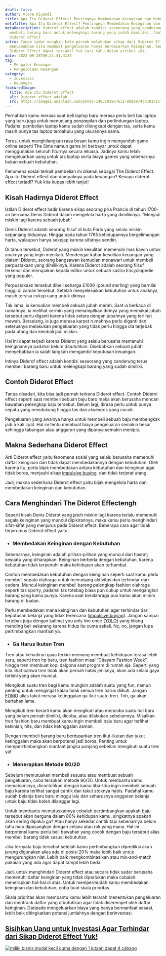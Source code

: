 ```yaml
---
draft: false
author: Vlora Riyandi
title: Apa Itu Diderot Effect? Pentingnya Membedakan Keinginan dan Kebutuhan
metaTitle: Apa Itu Diderot Effect? Pentingnya Membedakan Keinginan dan Kebutuhan
metaDescription: Diderof effect adalah kondisi seseorang yang cenderung terus
  membeli barang baru untuk melengkapi barang yang sudah dimiliki. Contoh
  Diderot effect
intro: Tanpa sadar mungkin kita pernah melakukan sikap dari Diderot Effect yang
  menyebabkan kita membuat pengeluaran hanya berdasarkan keinginan. Kenapa
  Diderot Effect dapat terjadi? Yuk cari tahu dalam artikel ini.
date: 2022-09-28T09:24:41.412Z
tag:
  - Mengatur Keuangan
  - Pengelolaan Keuangan
category:
  - Investasi
  - Keuangan
featuredImage:
  title: Apa Itu Diderot Effect
  alt: Diderot effect adalah
  src: https://images.unsplash.com/photo-1483181957632-8bda974cbc91?ixlib=rb-1.2.1&ixid=MnwxMjA3fDB8MHxwaG90by1wYWdlfHx8fGVufDB8fHx8&auto=format&fit=crop&w=2070&q=80
---
```

Pernahkah kamu merasa saat beli laptop baru merasa perlu beli tas laptop yang baru juga untuk menunjang penampilan dan perlindungan laptop. Padahal pembelian laptop kamu sudah dilengkapi dengan tas, serta kamu masih punya tas laptop terdahulu yang ukurannya sama.

Terus, untuk menghilangkan rasa bosan kamu ingin mengunduh game online seperti The Sims namun game ini berbayar untuk dapat menggunakan seluruh fiturnya secara leluasa. Jadinya kamu telah mengeluarkan uang untuk tas laptop serta biaya games yang sebenarnya bukan sebuah kebutuhan.

Fenomena sosial terkait pembelian ini dikenal sebagai The Diderot Effect. Apa itu Diderot effect dan dampaknya pada keuangan? Kenapa diderot effect terjadi? Yuk kita kupas lebih lanjut!

## Kisah Hadirnya Diderot Effect

Istilah Diderot effect hadir karena sikap seorang pria Prancis di tahun 1700-an bernama Denis Diderot dalam mengelola harta yang dimilikinya. “Menjadi miskin lagi karena sebuah jubah”

Denis Diderot adalah seorang filsuf di kota Paris yang selalu miskin sepanjang hidupnya. Hingga pada tahun 1765 kehidupannya bergelimangan harta, walaupun hanya sekejap karena sifatnya sendiri.

Di tahun tersebut, Diderot yang miskin kesulitan memenuhi mas kawin untuk anaknya yang ingin menikah. Mendengar kabar kesulitan keuangan yang dialami Diderot, seorang bangsawan kemudian menawari untuk membeli perpustakaan yang dimilikinya. Karena Diderot adalah seorang filsuf terkenal dan merupakan kepala editor untuk sebuah sastra Encyclopédie yang populer.

Perpustakaan tersebut dibeli seharga £1000 (pound sterling) yang bernilai tinggi di zaman tersebut. Setelah menyelesaikan kebutuhan untuk anaknya, masih tersisa cukup uang untuk dirinya.

Tak lama, ia kemudian membeli sebuah jubah merah. Saat ia berkaca di rumahnya, ia melihat cermin yang menampilkan dirinya yang memakai jubah tersebut perlu diganti karena tidak setara dengan jubahnya yang terlihat mewah. Berselang, ia juga merasa karpet rumahnya perlu diganti dan seterusnya melakukan pengeluaran yang tidak perlu hingga dia terjebak pada utang dan kembali jadi miskin.

Hal ini dapat terjadi karena Diderot yang selalu berusaha memenuhi keinginannya padahal belum dibutuhkan. Disebabkan sebuah jubah menyebabkan ia salah langkah mengambil keputusan keuangan.

Intinya Diderof effect adalah kondisi seseorang yang cenderung terus membeli barang baru untuk melengkapi barang yang sudah dimiliki. 

## Contoh Diderot Effect

Tanpa disadari, kita bisa jadi pernah terkena Diderot effect. Contoh Diderot effect seperti saat membeli sebuah baju baru maka akan berusaha mencari bawahan pelengkap baju tersebut. Belum lagi, dirasa perlu untuk punya sepatu yang mendukung hingga tas dan aksesoris yang cocok.

Pengeluaran yang awalnya hanya untuk membeli sebuah baju membengkak jadi 5 kali lipat. Hal ini tentu membuat biaya pengeluaran semakin besar sehingga tabungan atau anggaran yang dipunya semakin menipis. 

## Makna Sederhana Diderot Effect

Arti Diderot effect yaitu fenomena sosial yang selalu berusaha memenuhi daftar keinginan dan tidak dapat membedakannya dengan kebutuhan. Oleh karena itu, perlu bijak membedakan antara kebutuhan dan keinginan agar tidak boros, menjauhi sikap [impulsive buying](https://landx.id/blog/mengenal-apa-itu-impulsive-buying-dan-cara-menghindari-berbagai-pemicu-impulsive-buying-selama-pandemi/?utm_source=Organic+Page&utm_medium=Content+Blog&utm_campaign=BlogDiderotEffect), dan tidak terjerat utang.

Jadi, makna sederhana Diderot effect yaitu bijak mengelola harta dan membedakan keinginan dan kebutuhan.

## Cara Menghindari The Diderot Effectengh

Seperti kisah Denis Diderot yang jatuh miskin lagi karena terlalu memenuhi segala keinginan yang muncul dipikirannya, maka kamu perlu menghindari sifat-sifat yang menjurus pada Diderot effect: Beberapa cara agar tidak terjerumus Diderot effect yaitu:

* ### Membedakan Keinginan dengan Kebutuhan 

Sebenarnya, keinginan adalah pilihan-pilihan yang muncul dari hasrat; sesuatu yang diharapkan. Keinginan berbeda dengan kebutuhan, karena kebutuhan tidak terpenuhi maka kehidupan akan terhambat.

Contoh membedakan kebutuhan dengan keinginan seperti saat kamu perlu membeli sepatu olahraga untuk menunjang aktivitas dan terhindar dari cedera. Muncul keinginan membeli barang pelengkap fashion olahraga seperti tas sporty, padahal tas totebag biasa pun cukup untuk mengangkut barang yang kamu punya. Karena saat berolahraga pun kamu akan minim barang di badan.

Perlu membedakan mana keinginan dan kebutuhan agar terhindar dari keputusan belanja yang tidak terencana ([impulsive buying](https://landx.id/blog/mengenal-apa-itu-impulsive-buying-dan-cara-menghindari-berbagai-pemicu-impulsive-buying-selama-pandemi/?utm_source=Organic+Page&utm_medium=Content+Blog&utm_campaign=BlogDiderotEffect)). Jangan sampai terjebak juga dengan kalimat you only live once ([YOLO](https://landx.id/blog/gaya-hidup-yolo-adalah-dampak-dan-cara-mengatur-hidup-yolo/?utm_source=Organic+Page&utm_medium=Content+Blog&utm_campaign=BlogDiderotEffect)) yang bilang mending beli sekarang karena hidup itu cuma sekali. No, no, jangan lupa pertimbangkan manfaat ya.

* ### Ga Harus Ikutan Tren

Tren atau kehadiran gaya terkini memang membuat kehidupan terasa lebih seru, seperti tren hp baru, tren fashion misal “Citayam Fashion Week”, hingga tren membuat kopi dalgona saat program di rumah aja. Seperti yang kita lihat bahwa tren tidak akan pernah habis jenisnya, akan ada selalu gaya terkini yang akan muncul.

Mengikuti suatu tren bagi kamu mungkin adalah suatu yang fun, namun penting untuk mengingat kalau tidak semua tren harus diikuti. Jangan [FOMO](https://landx.id/blog/fomo-dalam-kehidupan-dan-investasi/?utm_source=Organic+Page&utm_medium=Content+Blog&utm_campaign=BlogDiderotEffect) alias takut merasa ketinggalan ga ikut suatu tren. Toh, ga akan bertahan lama.

Mengikuti tren berarti kamu akan mengikuti atau mencoba suatu hal baru yang belum pernah dimiliki, dicoba, atau dilakukan sebelumnya. Misalkan tren fashion baru membuat kamu ingin membeli baju baru agar terlihat kekinian, hits, dan tidak ketinggalan zaman. 

Dengan membeli barang baru berdasarkan tren ikut-ikutan dan takut ketinggalan maka akan berpotensi jadi boros. Penting untuk memperrtimbangkan manfaat jangka panjang sebelum mengikuti suatu tren ya!

* ### Menerapkan Metode 80/20

Sebelum memutuskan membeli sesuatu atau membuat sebuah pengeluaran, coba terapkan metode 90/20. Untuk membantu kamu memahaminya, dicontohkan dengan kamu tiba-tiba ingin membeli sebuah baju karena terlihat sangat cantik dan takut stoknya habis. Padahal kamu sudah belanja baru baru minggu lalu dan seharusnya anggaran belanja untuk baju tidak boleh dilanggar lagi.

Untuk membantu memutuskannya cobalah pertimbangkan apakah baju tersebut akan berguna dalam 80% kehidupan kamu, singkatnya apakah akan sering dipakai ga? Atau hanya sekedar cantik tapi sebenarnya belum tahu mau dipasangkan dengan celana atau rok yang mana. Hal ini berpotensi kamu perlu beli bawahan yang cocok dengan baju tersebut alias membeli barang tidak sesuai kebutuhan.

Jika ternyata baju tersebut setelah kamu pertimbangkan diprediksi akan jarang digunakan alias ada di posisi 20% maka lebih baik untuk mengurungkan niat. Lebih baik mengkombinasikan atau mix-and-match pakaian yang ada agar dapat tampil lebih beda. 

Jadi, untuk menghindari Diderot effect atau secara tidak sadar berusaha memenuhi daftar keinginan yang tidak diperlukan maka cobalah menerapkan hal-hal di atas. Untuk mempermudah kamu membedakan keinginan dan kebutuhan, coba buat skala prioritas.

Skala prioritas akan membantu kamu lebih terarah menentukan pengeluaran dan mentrack daftar yang dibutuhkan agar tidak diserempet oleh daftar keinginan. Daripada mengeluarkan biaya yang hanya bermanfaat sesaat, lebih baik ditingkatkan potensi jumlahnya dengan berinvestasi. 

## [Sisihkan Uang untuk Investasi Agar Terhindar dari Sikap Diderot Effect Yuk!](https://app.landx.id/?utm_source=BLOGCONTENT&utm_medium=SEO&utm_campaign=SEO&utm_id=BLOGLANDX)

<!--StartFragment-->

[![miliki bisnis modal kecil cuma dengan 1 jutaan dapat 4 cabang ](https://accountgram-production.sfo2.cdn.digitaloceanspaces.com/landx_ghost/2021/11/jadi-owner-bisnis-hanya-1-jutaan-dengan-cuan-yang-sangat-menjanjikan.png)](https://app.landx.id/?utm_source=BLOGCONTENT&utm_medium=SEO&utm_campaign=SEO&utm_id=BLOGLANDX)

<!--EndFragment-->